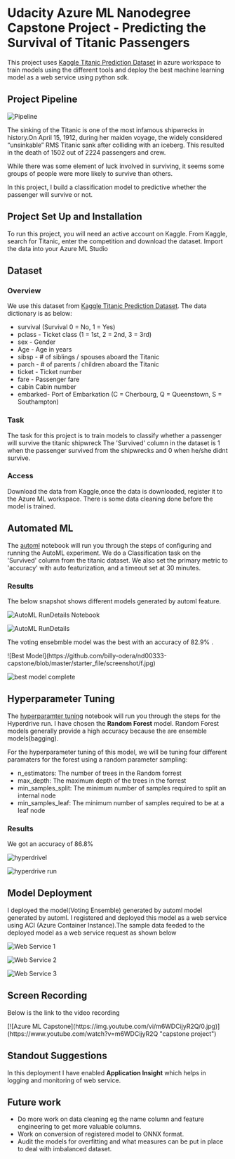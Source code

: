 # Udacity Azure ML Nanodegree Capstone Project - Predicting the Survival of Titanic Passengers
This project uses [Kaggle Titanic Prediction Dataset](https://www.kaggle.com/c/titanic/data) in azure workspace to train models using the different tools and deploy the best machine learning model as a web service using python sdk.

## Project Pipeline
![Pipeline](https://github.com/billy-odera/nd00333-capstone/blob/master/starter_file/screenshot/pipeline.jpg)

The sinking of the Titanic is one of the most infamous shipwrecks in history.On April 15, 1912, during her maiden voyage, the widely considered “unsinkable” RMS Titanic sank after colliding with an iceberg. This resulted in the death of 1502 out of 2224 passengers and crew.

While there was some element of luck involved in surviving, it seems some groups of people were more likely to survive than others.

In this project, I build a classification model to predictive whether the passenger will survive or not.

## Project Set Up and Installation
To run this project, you will need an active account on Kaggle. From Kaggle, search for Titanic, enter the competition and download the dataset. Import the data into your Azure ML Studio

## Dataset

### Overview
We use this dataset from [Kaggle Titanic Prediction Dataset](https://www.kaggle.com/c/titanic/data). The data dictionary is as below:

<ul>
  <li>survival (Survival	0 = No, 1 = Yes)</li>
  <li>pclass - Ticket class	(1 = 1st, 2 = 2nd, 3 = 3rd)</li>
  <li>sex	- Gender</li>
  <li>Age	- Age in years	</li>
  <li>sibsp	- # of siblings / spouses aboard the Titanic	</li>
  <li>parch	- # of parents / children aboard the Titanic</li>	
  <li>ticket - 	Ticket number</li>	
  <li>fare	- Passenger fare</li>	
  <li>cabin	Cabin number	</li>
  <li>embarked- Port of Embarkation	(C = Cherbourg, Q = Queenstown, S = Southampton)</li>
</ul>

### Task
The task for this project is to train models to classify whether a passenger will survive the titanic shipwreck The 'Survived' column in the dataset is 1 when the passenger survived from the shipwrecks and 0 when he/she didnt survive.  


### Access
Download the data from Kaggle,once the data is downloaded, register it to the Azure ML workspace. There is some  data cleaning done before the model is trained.

## Automated ML
The [automl](https://github.com/billy-odera/nd00333-capstone/blob/master/starter_file/automl.ipynb) notebook will run you through the steps of configuring and running the AutoML experiment. We do a Classification task on the 'Survived' column from the titanic dataset. We also set the primary metric to 'accuracy' with auto featurization, and a timeout set at 30 minutes.

### Results
<p>The below snapshot shows different models generated by automl feature. </p>

![AutoML RunDetails Notebook](https://github.com/billy-odera/nd00333-capstone/blob/master/starter_file/screenshot/c.jpg)

![AutoML RunDetails](https://github.com/billy-odera/nd00333-capstone/blob/master/starter_file/screenshot/e.jpg)

<p>The voting ensebmble model was the best with an accuracy of 82.9% . </p>
![Best Model](https://github.com/billy-odera/nd00333-capstone/blob/master/starter_file/screenshot/f.jpg)

![best model complete](https://github.com/billy-odera/nd00333-capstone/blob/master/starter_file/screenshot/g.jpg)


## Hyperparameter Tuning
The [hyperparamter tuning](https://github.com/billy-odera/nd00333-capstone/blob/master/starter_file/hyperparameter_tuning.ipynb) notebook will run you through the steps for the Hyperdrive run. I have chosen the <b>Random Forest</b> model. Random Forest models generally provide a high accuracy because the are ensemble models(bagging).

For the hyperparameter tuning of this model, we will be tuning four different paramaters for the forest using a random parameter sampling:
<ul>
  <li>n_estimators: The number of trees in the Random forrest</li> 
  <li>max_depth: The maximum depth of the trees in the forrest</li>
  <li>min_samples_split: The minimum number of samples required to split an internal node</li>
  <li>min_samples_leaf: The minimum number of samples required to be at a leaf node</li>
</ul>


### Results
<p>We got an accuracy of 86.8% </p>

![hyperdrivel](https://github.com/billy-odera/nd00333-capstone/blob/master/starter_file/screenshot/f.jpg)

![hyperdrive run](https://github.com/billy-odera/nd00333-capstone/blob/master/starter_file/screenshot/k.jpg)

## Model Deployment
<p>I deployed the model(Voting Ensemble) generated by automl  model generated by automl. I registered and deployed this model as a web service using ACI (Azure Container Instance).The sample data feeded to the deployed model as a web service request as shown below</p>
   
![Web Service 1](https://github.com/billy-odera/nd00333-capstone/blob/master/starter_file/screenshot/h.jpg)

![Web Service 2](https://github.com/billy-odera/nd00333-capstone/blob/master/starter_file/screenshot/i.jpg)

![Web Service 3](https://github.com/billy-odera/nd00333-capstone/blob/master/starter_file/screenshot/j.jpg)

## Screen Recording
<p> Below is the link to the video recording</p>
[![Azure ML Capstone](https://img.youtube.com/vi/m6WDCijyR2Q/0.jpg)](https://www.youtube.com/watch?v=m6WDCijyR2Q "capstone project")

## Standout Suggestions
<p>In this deployment I have enabled <b>Application Insight</b> which helps in logging and monitoring of web service.</p>

## Future work
<ul>
  <li> Do more work on data cleaning eg the name column and feature engineering to get more valuable columns.</li>
  <li> Work on conversion of registered model to ONNX format.</li>
  <li> Audit the models for overfitting and what measures can be put in place to deal with imbalanced dataset. </li>
</ul>

